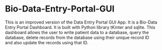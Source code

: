 # Bio-Data-Entry-Portal-GUI
This is an improved version of the Data Entry Portal GUI App. 
It is a Bio-Data Entry Portal Dashboard.
It is built with Python library tKinter and sqlite. 
This dashboard allows the user to write patient data to a database, query the database, delete records from the database using their unique record ID and also update the records using that ID. 
